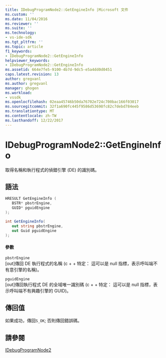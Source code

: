 ```yaml
---
title: IDebugProgramNode2::GetEngineInfo |Microsoft 文件
ms.custom: ''
ms.date: 11/04/2016
ms.reviewer: ''
ms.suite: ''
ms.technology:
- vs-ide-sdk
ms.tgt_pltfrm: ''
ms.topic: article
f1_keywords:
- IDebugProgramNode2::GetEngineInfo
helpviewer_keywords:
- IDebugProgramNode2::GetEngineInfo
ms.assetid: 664e7fe5-9100-4b7d-9dc5-e5a4dd0d0451
caps.latest.revision: 13
author: gregvanl
ms.author: gregvanl
manager: ghogen
ms.workload:
- vssdk
ms.openlocfilehash: 02eaa45746b50da76702e724c700bac166f03017
ms.sourcegitcommit: 32f1a690fc445f9586d53698fc82c7debd784eeb
ms.translationtype: MT
ms.contentlocale: zh-TW
ms.lasthandoff: 12/22/2017
---
```

# <a name="idebugprogramnode2getengineinfo"></a>IDebugProgramNode2::GetEngineInfo
取得名稱和執行程式的偵錯引擎 (DE) 的識別碼。  
  
## <a name="syntax"></a>語法  
  
```cpp  
HRESULT GetEngineInfo (   
   BSTR* pbstrEngine,  
   GUID* pguidEngine  
);  
```  
  
```csharp  
int GetEngineInfo(  
   out string pbstrEngine,   
   out Guid pguidEngine  
);  
```  
  
#### <a name="parameters"></a>參數  
 `pbstrEngine`  
 [out]傳回 DE 執行程式的名稱 (c + + 特定： 這可以是 null 指標，表示呼叫端不有意引擎的名稱)。  
  
 `pguidEngine`  
 [out]傳回執行程式 DE 的全域唯一識別碼 (c + + 特定： 這可以是 null 指標，表示呼叫端不有興趣引擎的 GUID)。  
  
## <a name="return-value"></a>傳回值  
 如果成功，傳回`S_OK`; 否則傳回錯誤碼。  
  
## <a name="see-also"></a>請參閱  
 [IDebugProgramNode2](../../../extensibility/debugger/reference/idebugprogramnode2.md)